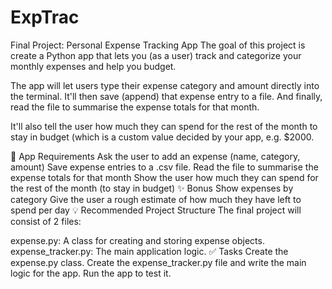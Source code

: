 # ExpTrac
Final Project: Personal Expense Tracking App
The goal of this project is create a Python app that lets you (as a user) track and categorize your monthly expenses and help you budget.

The app will let users type their expense category and amount directly into the terminal. It'll then save (append) that expense entry to a file. And finally, read the file to summarise the expense totals for that month.

It'll also tell the user how much they can spend for the rest of the month to stay in budget (which is a custom value decided by your app, e.g. $2000.

🎯 App Requirements
Ask the user to add an expense (name, category, amount)
Save expense entries to a .csv file.
Read the file to summarise the expense totals for that month
Show the user how much they can spend for the rest of the month (to stay in budget)
✨ Bonus
Show expenses by category
Give the user a rough estimate of how much they have left to spend per day
💡 Recommended Project Structure
The final project will consist of 2 files:

expense.py: A class for creating and storing expense objects.
expense_tracker.py: The main application logic.
✅ Tasks
Create the expense.py class.
Create the expense_tracker.py file and write the main logic for the app.
Run the app to test it.
